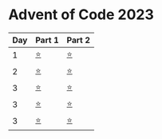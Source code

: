 # Advent of Code 2023


| Day | Part 1           | Part 2           |
|-----|------------------|------------------|
| 1   | [:star:](1/1.py) | [:star:](1/1.py) |
| 2   | [:star:](2/2.py) | [:star:](2/2.py) |
| 3   | [:star:](3/3.py) | [:star:](3/3.py) |
| 3   | [:star:](4/4.py) | [:star:](4/4.py) |
| 3   | [:star:](https://github.com/gingdotgithub/adventofcode/commit/6117a236e06d6862fab976fc676863e75c187aa2) | [:star:](4/4.py) |
